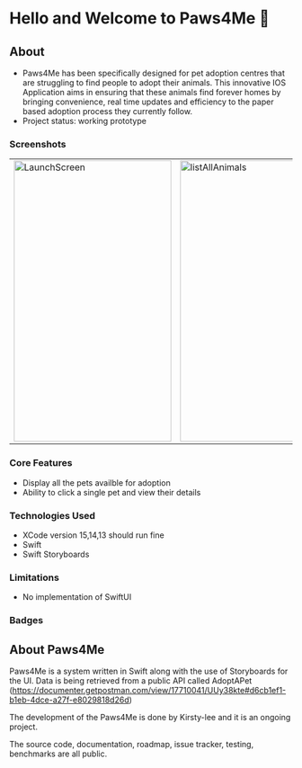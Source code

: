 # Hello and Welcome to Paws4Me 🐾

## About
* Paws4Me has been specifically designed for pet adoption centres that are struggling to find people to adopt their animals. This innovative IOS Application aims in ensuring that these animals find forever homes by bringing convenience, real time updates and efficiency to the paper based adoption process they currently follow.
* Project status: working prototype

### Screenshots
<table>
  <tr>
<td><img alt="LaunchScreen" src="https://user-images.githubusercontent.com/98941706/155467881-97257790-bc21-42a1-91f0-ae279c393ce6.png" alt="1" width = 280px height = 500px ></td>
    <td><img alt="listAllAnimals" src="https://user-images.githubusercontent.com/98941706/155329707-bb3c040a-429f-4eb3-8a2a-1cf4bb5f16dc.png" alt="1" width = 280px height = 500px ></td>
    <td> <img alt="SinglePet" src="https://user-images.githubusercontent.com/98941706/155498605-a3557333-e051-4ff6-ad60-ae74c1394acd.png" height = 500px width = 280px  ></td>
  </tr>
</table>


### Core Features
* Display all the pets availble for adoption
* Ability to click a single pet and view their details

### Technologies Used
* XCode version 15,14,13 should run fine 
* Swift
* Swift Storyboards

### Limitations
* No implementation of SwiftUI

### Badges

## About Paws4Me

Paws4Me is a system written in Swift along with the use of Storyboards for the UI. Data is being retrieved from a public API called AdoptAPet (https://documenter.getpostman.com/view/17710041/UUy38kte#d6cb1ef1-b1eb-4dce-a27f-e8029818d26d)

The development of the Paws4Me is done by Kirsty-lee and it is an ongoing project.

The source code, documentation, roadmap, issue tracker, testing, benchmarks are all public.
